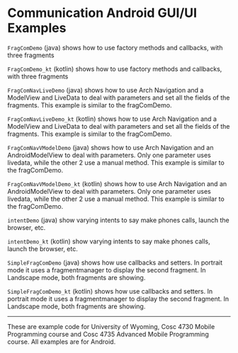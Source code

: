 Communication Android GUI/UI Examples
===========

`FragComDemo` (java) shows how to use factory methods and callbacks, with three fragments

`FragComDemo_kt` (kotlin) shows how to use factory methods and callbacks, with three fragments

`FragComNavLiveDemo` (java) shows how to use Arch Navigation and a ModelView and LiveData to deal with parameters and set all the fields of the fragments.  This example is similar to the fragComDemo.

`FragComNavLiveDemo_kt` (kotlin) shows how to use Arch Navigation and a ModelView and LiveData to deal with parameters and set all the fields of the fragments.  This example is similar to the fragComDemo.

`FragComNavVModelDemo` (java) shows how to use Arch Navigation and an AndroidModelView to deal with parameters.  Only one parameter uses livedata, while the other 2 use a manual method. This example is similar to the fragComDemo.

`FragComNavVModelDemo_kt` (kotlin) shows how to use Arch Navigation and an AndroidModelView to deal with parameters.  Only one parameter uses livedata, while the other 2 use a manual method. This example is similar to the fragComDemo.

`intentDemo` (java) show varying intents to say make phones calls, launch the browser, etc.

`intentDemo_kt` (kotlin) show varying intents to say make phones calls, launch the browser, etc.

`SimpleFragComDemo` (java) shows how use callbacks and setters.  In portrait mode it uses a fragmentmanager to display the second fragment.  In Landscape mode, both fragments are showing.

`SimpleFragComDemo_kt` (kotlin) shows how use callbacks and setters.  In portrait mode it uses a fragmentmanager to display the second fragment.  In Landscape mode, both fragments are showing.


---

These are example code for University of Wyoming, Cosc 4730 Mobile Programming course and Cosc 4735 Advanced Mobile Programming course.
All examples are for Android.
